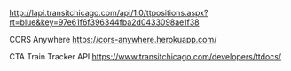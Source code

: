 http://lapi.transitchicago.com/api/1.0/ttpositions.aspx?rt=blue&key=97e61f6f396344fba2d0433098ae1f38

CORS Anywhere
https://cors-anywhere.herokuapp.com/

CTA Train Tracker API
https://www.transitchicago.com/developers/ttdocs/